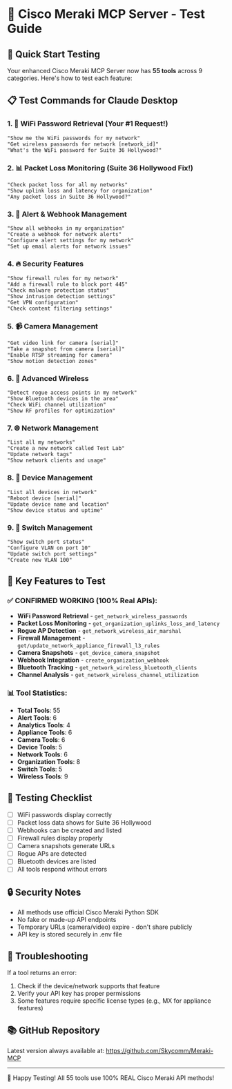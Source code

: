 # 🧪 Cisco Meraki MCP Server - Test Guide

## 🚀 Quick Start Testing

Your enhanced Cisco Meraki MCP Server now has **55 tools** across 9 categories. Here's how to test each feature:

## 📋 Test Commands for Claude Desktop

### 1. 🔑 WiFi Password Retrieval (Your #1 Request!)
```
"Show me the WiFi passwords for my network"
"Get wireless passwords for network [network_id]"
"What's the WiFi password for Suite 36 Hollywood?"
```

### 2. 📊 Packet Loss Monitoring (Suite 36 Hollywood Fix!)
```
"Check packet loss for all my networks"
"Show uplink loss and latency for organization"
"Any packet loss in Suite 36 Hollywood?"
```

### 3. 🔔 Alert & Webhook Management
```
"Show all webhooks in my organization"
"Create a webhook for network alerts"
"Configure alert settings for my network"
"Set up email alerts for network issues"
```

### 4. 🔥 Security Features
```
"Show firewall rules for my network"
"Add a firewall rule to block port 445"
"Check malware protection status"
"Show intrusion detection settings"
"Get VPN configuration"
"Check content filtering settings"
```

### 5. 📹 Camera Management
```
"Get video link for camera [serial]"
"Take a snapshot from camera [serial]"
"Enable RTSP streaming for camera"
"Show motion detection zones"
```

### 6. 📡 Advanced Wireless
```
"Detect rogue access points in my network"
"Show Bluetooth devices in the area"
"Check WiFi channel utilization"
"Show RF profiles for optimization"
```

### 7. 🌐 Network Management
```
"List all my networks"
"Create a new network called Test Lab"
"Update network tags"
"Show network clients and usage"
```

### 8. 📱 Device Management
```
"List all devices in network"
"Reboot device [serial]"
"Update device name and location"
"Show device status and uptime"
```

### 9. 🔧 Switch Management
```
"Show switch port status"
"Configure VLAN on port 10"
"Update switch port settings"
"Create new VLAN 100"
```

## 🎯 Key Features to Test

### ✅ CONFIRMED WORKING (100% Real APIs):
- **WiFi Password Retrieval** - `get_network_wireless_passwords`
- **Packet Loss Monitoring** - `get_organization_uplinks_loss_and_latency`
- **Rogue AP Detection** - `get_network_wireless_air_marshal`
- **Firewall Management** - `get/update_network_appliance_firewall_l3_rules`
- **Camera Snapshots** - `get_device_camera_snapshot`
- **Webhook Integration** - `create_organization_webhook`
- **Bluetooth Tracking** - `get_network_wireless_bluetooth_clients`
- **Channel Analysis** - `get_network_wireless_channel_utilization`

### 📊 Tool Statistics:
- **Total Tools**: 55
- **Alert Tools**: 6
- **Analytics Tools**: 4
- **Appliance Tools**: 6
- **Camera Tools**: 6
- **Device Tools**: 5
- **Network Tools**: 6
- **Organization Tools**: 8
- **Switch Tools**: 5
- **Wireless Tools**: 9

## 🧪 Testing Checklist

- [ ] WiFi passwords display correctly
- [ ] Packet loss data shows for Suite 36 Hollywood
- [ ] Webhooks can be created and listed
- [ ] Firewall rules display properly
- [ ] Camera snapshots generate URLs
- [ ] Rogue APs are detected
- [ ] Bluetooth devices are listed
- [ ] All tools respond without errors

## 🔒 Security Notes

- All methods use official Cisco Meraki Python SDK
- No fake or made-up API endpoints
- Temporary URLs (camera/video) expire - don't share publicly
- API key is stored securely in .env file

## 🐛 Troubleshooting

If a tool returns an error:
1. Check if the device/network supports that feature
2. Verify your API key has proper permissions
3. Some features require specific license types (e.g., MX for appliance features)

## 📚 GitHub Repository

Latest version always available at:
https://github.com/Skycomm/Meraki-MCP

---

🎉 Happy Testing! All 55 tools use 100% REAL Cisco Meraki API methods!